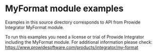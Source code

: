 MyFormat module examples
========================

Examples in this source directory corresponds to API from Prowide Integrator MyFormat module.


To run this examples you need a license or trial of Prowide Integrator including the MyFormat module.
For additional information please check: https://www.prowidesoftware.com/products/integrator/my-format


